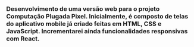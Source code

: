 ### Desenvolvimento de uma versão web para o projeto Computação Plugada Pixel. Inicialmente, é composto de telas do aplicativo mobile já criado feitas em HTML, CSS e JavaScript. Incrementarei ainda funcionalidades responsivas com React.
